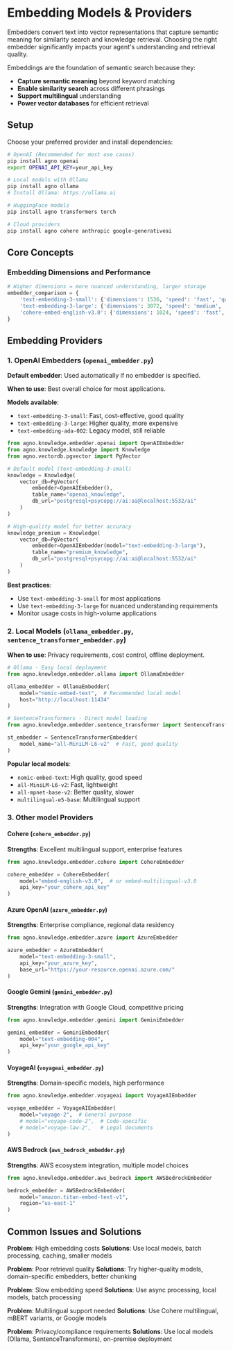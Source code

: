 # Embedding Models & Providers

Embedders convert text into vector representations that capture semantic meaning for similarity search and knowledge retrieval. Choosing the right embedder significantly impacts your agent's understanding and retrieval quality.

Embeddings are the foundation of semantic search because they:
- **Capture semantic meaning** beyond keyword matching
- **Enable similarity search** across different phrasings
- **Support multilingual** understanding
- **Power vector databases** for efficient retrieval

## Setup

Choose your preferred provider and install dependencies:

```bash
# OpenAI (Recommended for most use cases)
pip install agno openai
export OPENAI_API_KEY=your_api_key

# Local models with Ollama
pip install agno ollama
# Install Ollama: https://ollama.ai

# HuggingFace models
pip install agno transformers torch

# Cloud providers
pip install agno cohere anthropic google-generativeai
```

## Core Concepts

### Embedding Dimensions and Performance

```python
# Higher dimensions = more nuanced understanding, larger storage
embedder_comparison = {
    'text-embedding-3-small': {'dimensions': 1536, 'speed': 'fast', 'quality': 'good'},
    'text-embedding-3-large': {'dimensions': 3072, 'speed': 'medium', 'quality': 'excellent'},
    'cohere-embed-english-v3.0': {'dimensions': 1024, 'speed': 'fast', 'quality': 'excellent'},
}
```

## Embedding Providers

### 1. OpenAI Embedders (`openai_embedder.py`)

**Default embedder**: Used automatically if no embedder is specified.

**When to use**: Best overall choice for most applications.

**Models available**:
- `text-embedding-3-small`: Fast, cost-effective, good quality
- `text-embedding-3-large`: Higher quality, more expensive
- `text-embedding-ada-002`: Legacy model, still reliable

```python
from agno.knowledge.embedder.openai import OpenAIEmbedder
from agno.knowledge.knowledge import Knowledge
from agno.vectordb.pgvector import PgVector

# Default model (text-embedding-3-small)
knowledge = Knowledge(
    vector_db=PgVector(
        embedder=OpenAIEmbedder(),
        table_name="openai_knowledge",
        db_url="postgresql+psycopg://ai:ai@localhost:5532/ai"
    )
)

# High-quality model for better accuracy
knowledge_premium = Knowledge(
    vector_db=PgVector(
        embedder=OpenAIEmbedder(model="text-embedding-3-large"),
        table_name="premium_knowledge",
        db_url="postgresql+psycopg://ai:ai@localhost:5532/ai"
    )
)
```

**Best practices**:
- Use `text-embedding-3-small` for most applications
- Use `text-embedding-3-large` for nuanced understanding requirements
- Monitor usage costs in high-volume applications

### 2. Local Models (`ollama_embedder.py`, `sentence_transformer_embedder.py`)

**When to use**: Privacy requirements, cost control, offline deployment.

```python
# Ollama - Easy local deployment
from agno.knowledge.embedder.ollama import OllamaEmbedder

ollama_embedder = OllamaEmbedder(
    model="nomic-embed-text",  # Recommended local model
    host="http://localhost:11434"
)

# SentenceTransformers - Direct model loading
from agno.knowledge.embedder.sentence_transformer import SentenceTransformerEmbedder

st_embedder = SentenceTransformerEmbedder(
    model_name="all-MiniLM-L6-v2"  # Fast, good quality
)
```

**Popular local models**:
- `nomic-embed-text`: High quality, good speed
- `all-MiniLM-L6-v2`: Fast, lightweight
- `all-mpnet-base-v2`: Better quality, slower
- `multilingual-e5-base`: Multilingual support

### 3. Other model Providers

#### Cohere (`cohere_embedder.py`)
**Strengths**: Excellent multilingual support, enterprise features

```python
from agno.knowledge.embedder.cohere import CohereEmbedder

cohere_embedder = CohereEmbedder(
    model="embed-english-v3.0",  # or embed-multilingual-v3.0
    api_key="your_cohere_api_key"
)
```

#### Azure OpenAI (`azure_embedder.py`)
**Strengths**: Enterprise compliance, regional data residency

```python
from agno.knowledge.embedder.azure import AzureEmbedder

azure_embedder = AzureEmbedder(
    model="text-embedding-3-small",
    api_key="your_azure_key",
    base_url="https://your-resource.openai.azure.com/"
)
```

#### Google Gemini (`gemini_embedder.py`)
**Strengths**: Integration with Google Cloud, competitive pricing

```python
from agno.knowledge.embedder.gemini import GeminiEmbedder

gemini_embedder = GeminiEmbedder(
    model="text-embedding-004",
    api_key="your_google_api_key"
)
```

#### VoyageAI (`voyageai_embedder.py`)
**Strengths**: Domain-specific models, high performance

```python
from agno.knowledge.embedder.voyageai import VoyageAIEmbedder

voyage_embedder = VoyageAIEmbedder(
    model="voyage-2",  # General purpose
    # model="voyage-code-2",  # Code-specific
    # model="voyage-law-2",   # Legal documents
)
```

#### AWS Bedrock (`aws_bedrock_embedder.py`)
**Strengths**: AWS ecosystem integration, multiple model choices

```python
from agno.knowledge.embedder.aws_bedrock import AWSBedrockEmbedder

bedrock_embedder = AWSBedrockEmbedder(
    model="amazon.titan-embed-text-v1",
    region="us-east-1"
)
```

## Common Issues and Solutions

**Problem**: High embedding costs
**Solutions**: Use local models, batch processing, caching, smaller models

**Problem**: Poor retrieval quality
**Solutions**: Try higher-quality models, domain-specific embedders, better chunking

**Problem**: Slow embedding speed
**Solutions**: Use async processing, local models, batch processing

**Problem**: Multilingual support needed
**Solutions**: Use Cohere multilingual, mBERT variants, or Google models

**Problem**: Privacy/compliance requirements
**Solutions**: Use local models (Ollama, SentenceTransformers), on-premise deployment
